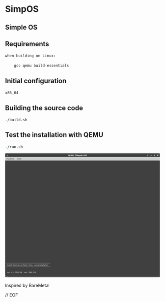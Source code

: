 # SimpOS
## Simple OS

## Requirements

    when building on Linux:

        gcc qemu build-essentials

## Initial configuration

    x86_64

## Building the source code

	./build.sh

## Test the installation with QEMU

	./run.sh

![screen](images/initial.png)

 Inspired by BareMetal

// EOF
